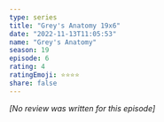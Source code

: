 ```yaml
---
type: series
title: "Grey's Anatomy 19x6"
date: "2022-11-13T11:05:53"
name: "Grey's Anatomy"
season: 19
episode: 6
rating: 4
ratingEmoji: ⭐️⭐️⭐️⭐️
share: false
---
```


_[No review was written for this episode]_
